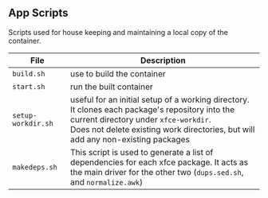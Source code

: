 ## App Scripts

Scripts used for house keeping and maintaining a local copy of the container.

File      | Description
--------- | ------------
`build.sh` | use to build the container
`start.sh` | run the built container
`setup-workdir.sh` | useful for an initial setup of a working directory. It clones each package's repository into the current directory under `xfce-workdir`.<br/> Does not delete existing work directories, but will add any non-existing packages
`makedeps.sh`    | This script is used to generate a list of dependencies for each xfce package. It acts as the main driver for the other two (`dups.sed.sh`, and `normalize.awk`)
